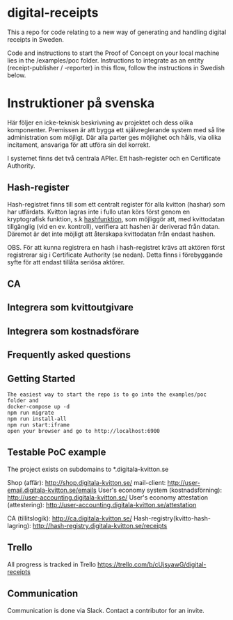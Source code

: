 # digital-receipts
This a repo for code relating to a new way of generating and handling digital receipts in Sweden.

Code and instructions to start the Proof of Concept on your local machine lies in the /examples/poc folder.
Instructions to integrate as an entity (receipt-publisher / -reporter) in this flow, follow the instructions in Swedish below.


# Instruktioner på svenska
Här följer en icke-teknisk beskrivning av projektet och dess olika komponenter.
Premissen är att bygga ett självreglerande system med så lite administration som möjligt. Där alla parter ges möjlighet och hålls, via olika incitament, ansvariga för att utföra sin del korrekt.

I systemet finns det två centrala APIer. Ett hash-register och en Certificate Authority.

## Hash-register
Hash-registret finns till som ett centralt register för alla kvitton (hashar) som har utfärdats. Kvitton lagras inte i fullo utan körs först genom en kryptografisk funktion, s.k [hashfunktion](https://en.wikipedia.org/wiki/Cryptographic_hash_function), som möjliggör att, med kvittodatan tillgänglig (vid en ev. kontroll), verifiera att hashen är deriverad från datan. Däremot är det inte möjligt att återskapa kvittodatan från endast hashen.

OBS. För att kunna registrera en hash i hash-registret krävs att aktören först registrerar sig i Certificate Authority (se nedan). Detta finns i förebyggande syfte för att endast tillåta seriösa aktörer. 


## CA


## Integrera som kvittoutgivare

## Integrera som kostnadsförare

## Frequently asked questions
## Getting Started
```
The easiest way to start the repo is to go into the examples/poc folder and 
docker-compose up -d
npm run migrate
npm run install-all
npm run start:iframe
open your browser and go to http://localhost:6900
```
## Testable PoC example
The project exists on subdomains to *.digitala-kvitton.se

Shop (affär): http://shop.digitala-kvitton.se/
mail-client: http://user-email.digitala-kvitton.se/emails
User's economy system (kostnadsförning): http://user-accounting.digitala-kvitton.se/
User's economy attestation (attestering): http://user-accounting.digitala-kvitton.se/attestation

CA (tillitslogik): http://ca.digitala-kvitton.se/
Hash-registry(kvitto-hash-lagring): http://hash-registry.digitala-kvitton.se/receipts

## Trello
All progress is tracked in Trello
https://trello.com/b/cUjsyawG/digital-receipts

## Communication
Communication is done via Slack. Contact a contributor for an invite.
